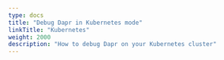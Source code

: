 ```yaml
---
type: docs
title: "Debug Dapr in Kubernetes mode"
linkTitle: "Kubernetes"
weight: 2000
description: "How to debug Dapr on your Kubernetes cluster"
---
```

